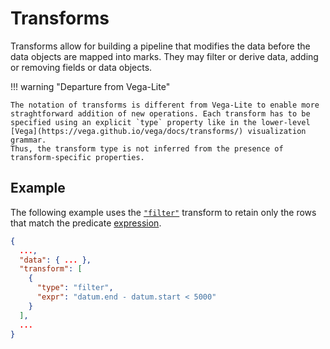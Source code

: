 # Transforms

Transforms allow for building a pipeline that modifies the data before the data
objects are mapped into marks. They may filter or derive data, adding or
removing fields or data objects.

!!! warning "Departure from Vega-Lite"

    The notation of transforms is different from Vega-Lite to enable more
    straghtforward addition of new operations. Each transform has to be
    specified using an explicit `type` property like in the lower-level
    [Vega](https://vega.github.io/vega/docs/transforms/) visualization grammar.
    Thus, the transform type is not inferred from the presence of
    transform-specific properties.

## Example

The following example uses the [`"filter"`](filter.md) transform to retain
only the rows that match the predicate [expression](../expressions.md).

```json
{
  ...,
  "data": { ... },
  "transform": [
    {
      "type": "filter",
      "expr": "datum.end - datum.start < 5000"
    }
  ],
  ...
}
```
